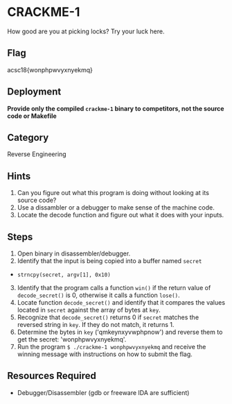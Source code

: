 # CRACKME-1

How good are you at picking locks? Try your luck here.

## Flag

acsc18{wonphpwvyxnyekmq}

## Deployment

**Provide only the compiled `crackme-1` binary to competitors, not the source
code or Makefile**

## Category

Reverse Engineering

## Hints
1. Can you figure out what this program is doing without looking at its source
  code?
2. Use a dissambler or a debugger to make sense of the machine code.
3. Locate the decode function and figure out what it does with your inputs.

## Steps
1. Open binary in disassembler/debugger.
2. Identify that the input is being copied into a buffer named `secret`
  * `strncpy(secret, argv[1], 0x10)` 
3. Identify that the program calls a function `win()` if the return value of
  `decode_secret()` is 0, otherwise it calls a function `lose()`.
4. Locate function `decode_secret()` and identify that it compares the values
  located in `secret` against the array of bytes at `key`.
5. Recognize that `decode_secret()` returns 0 if `secret` matches the reversed
  string in `key`. If they do not match, it returns 1.
6. Determine the bytes in `key` ('qmkeynxyvwphpnow') and reverse them to get
  the secret: 'wonphpwvyxnyekmq'.
7. Run the program `$ ./crackme-1 wonphpwvyxnyekmq` and receive the winning
  message with instructions on how to submit the flag.

## Resources Required
* Debugger/Disassembler (gdb or freeware IDA are sufficient)
